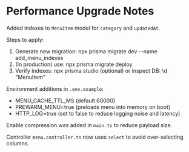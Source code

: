 # Performance Upgrade Notes

Added indexes to `MenuItem` model for `category` and `updatedAt`.

Steps to apply:

1. Generate new migration:
   npx prisma migrate dev --name add_menu_indexes
2. (In production) use:
   npx prisma migrate deploy
3. Verify indexes:
   npx prisma studio (optional) or inspect DB: \d "MenuItem"

Environment additions in `.env.example`:
- MENU_CACHE_TTL_MS (default 60000)
- PREWARM_MENU=true (preloads menu into memory on boot)
- HTTP_LOG=true (set to false to reduce logging noise and latency)

Enable compression was added in `main.ts` to reduce payload size.

Controller `menu.controller.ts` now uses `select` to avoid over-selecting columns.
